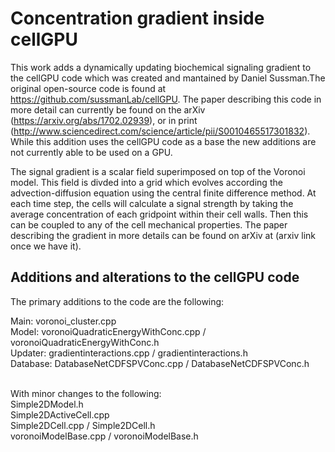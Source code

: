 # Concentration gradient inside cellGPU

This work adds a dynamically updating biochemical signaling gradient to the cellGPU code
which was created and mantained by Daniel Sussman.The original open-source code is found 
at https://github.com/sussmanLab/cellGPU. The paper describing this code in more detail 
can currently be found on the arXiv (https://arxiv.org/abs/1702.02939), or in print (http://www.sciencedirect.com/science/article/pii/S0010465517301832). 
While this addition uses the cellGPU code as a base the new additions are not currently able to be used on a GPU.

The signal gradient is a scalar field superimposed on top of the Voronoi model. This field
is divded into a grid which evolves according the advection-diffusion equation using 
the central finite difference method. At each time step, the cells will calculate a signal 
strength by taking the average concentration of each gridpoint within their cell walls. Then
this can be coupled to any of the cell mechanical properties. The paper describing the gradient
in more details can be found on arXiv at (arxiv link once we have it). 

## Additions and alterations to the cellGPU code
The primary additions to the code are the following:

Main: voronoi_cluster.cpp  <br />
Model: voronoiQuadraticEnergyWithConc.cpp / voronoiQuadraticEnergyWithConc.h  <br />
Updater:  gradientinteractions.cpp / gradientinteractions.h  <br />
Database: DatabaseNetCDFSPVConc.cpp / DatabaseNetCDFSPVConc.h
                
<br />                
With minor changes to the following:  <br />
Simple2DModel.h  <br />
Simple2DActiveCell.cpp  <br />
Simple2DCell.cpp /  Simple2DCell.h  <br /> 
voronoiModelBase.cpp / voronoiModelBase.h  <br />


 


